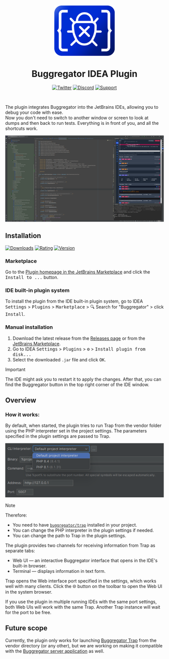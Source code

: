 <p align="center">
    <a href="https://plugins.jetbrains.com/plugin/26344-buggregator" target="_blank">
    <img alt="logo"
         src="https://github.com/buggregator/phpstorm-plugin/blob/master/resources/logo.svg?raw=true"
         style="width: 2in; display: block"
    />
    </a>
</p>

<h1 align="center">Buggregator IDEA Plugin</h1>

<div align="center">

[![Twitter](https://img.shields.io/badge/-Follow-black?style=flat-square&logo=X)](https://twitter.com/buggregator)
[![Discord](https://img.shields.io/static/v1?style=flat-square&label=Join&message=Discord&logo=Discord&color=%235865F2)](https://discord.gg/qF3HpXhMEP)
[![Support](https://img.shields.io/static/v1?style=flat-square&label=Sponsor&message=%E2%9D%A4&logo=Boosty&color=%23fe0086)](https://boosty.to/xepozz/single-payment/donation/669411/target)

</div>

<br />

The plugin integrates Buggregator into the JetBrains IDEs, allowing you to debug your code with ease.  
Now you don't need to switch to another window or screen to look at dumps and then back to run tests.
Everything is in front of you, and all the shortcuts work.

![overview.png](resources/img_1.png)

## Installation

[![Downloads](https://img.shields.io/jetbrains/plugin/d/26344-buggregator?style=flat-square)](https://plugins.jetbrains.com/plugin/26344-buggregator)
[![Rating](https://img.shields.io/jetbrains/plugin/r/rating/26344-buggregator?style=flat-square)](https://plugins.jetbrains.com/plugin/26344-buggregator/reviews)
[![Version](https://img.shields.io/jetbrains/plugin/v/26344-buggregator?style=flat-square)](https://plugins.jetbrains.com/plugin/26344-buggregator/versions)

### Marketplace

Go to the [Plugin homepage in the JetBrains Marketplace](https://plugins.jetbrains.com/plugin/26344-buggregator) and click the <kbd>Install to ...</kbd> button.

### IDE built-in plugin system

To install the plugin from the IDE built-in plugin system, go to IDEA <kbd>Settings</kbd> > <kbd>Plugins</kbd> > <kbd>Marketplace</kbd> > 🔍 Search for "Buggregator" > click <kbd>Install</kbd>.

### Manual installation

1. Download the latest release from the [Releases page](https://github.com/buggregator/phpstorm-plugin/releases) or from the [JetBrains Marketplace](https://plugins.jetbrains.com/plugin/26344-buggregator/versions).
2. Go to IDEA <kbd>Settings</kbd> > <kbd>Plugins</kbd> > <kbd>⚙️</kbd> > <kbd>Install plugin from disk...</kbd>
3. Select the downloaded `.jar` file and click <kbd>OK</kbd>.

> [!IMPORTANT]
> The IDE might ask you to restart it to apply the changes. After that, you can find the Buggregator button in the top right corner of the IDE window.

## Overview

### How it works:

By default, when started, the plugin tries to run Trap from the vendor folder using the PHP interpreter set in the project settings.
The parameters specified in the plugin settings are passed to Trap.

![Options](resources/options.png)

> [!NOTE]
> Therefore:
> - You need to have [`buggregator/trap`](https://github.com/buggregator/trap) installed in your project.
> - You can change the PHP interpreter in the plugin settings if needed.
> - You can change the path to Trap in the plugin settings.

The plugin provides two channels for receiving information from Trap as separate tabs:
- Web UI — an interactive Buggregator interface that opens in the IDE's built-in browser.
- Terminal — displays information in text form.

Trap opens the Web interface port specified in the settings, which works well with many clients.
Click the <kbd>🌐</kbd> button on the toolbar to open the Web UI in the system browser.

If you use the plugin in multiple running IDEs with the same port settings, both Web UIs will work with the same Trap.
Another Trap instance will wait for the port to be free.

## Future scope

Currently, the plugin only works for launching [Buggregator Trap](https://github.com/buggregator/trap) from the vendor directory (or any other), but we are working on making it compatible with the [Buggregator server application](https://github.com/buggregator/server) as well.

